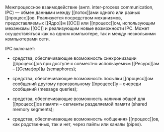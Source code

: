 Межпроцессное взаимодействие (англ. inter-process communication, IPC) — обмен данными между [[поток]]ами одного или разных [[процесс]]ов. Реализуется посредством механизмов, предоставляемых [[Ядро]]м [[ОС]] или [[процесс]]ом, использующим механизмы [[ОС]] и реализующим новые возможности IPC. Может осуществляться как на одном компьютере, так и между несколькими компьютерами сети.

IPC включает:

-   средства, обеспечивающие возможность синхронизации [[процесс]]ов при доступе к совместно используемым [[Ресурс]]ам – [[Семафор]]ы (semaphores);
    
-   средства, обеспечивающие возможность посылки [[процесс]]ом сообщений другому произвольному [[процесс]]у – очереди сообщений (message queries);
    
-   средства, обеспечивающие возможность наличия общей для [[процесс]]ов памяти – сегменты разделяемой памяти (shared memory segments);
    
-   средства, обеспечивающие возможность «общения» [[процесс]]ов, как родственных, так и нет, через пайпы или каналы (pipes).
